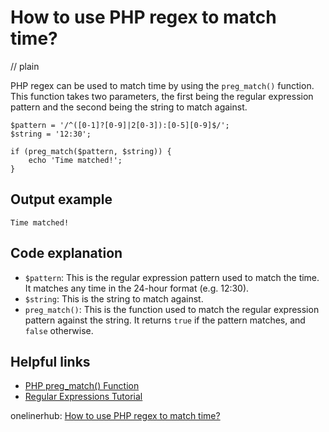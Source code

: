 # How to use PHP regex to match time?
// plain

PHP regex can be used to match time by using the `preg_match()` function. This function takes two parameters, the first being the regular expression pattern and the second being the string to match against.

```
$pattern = '/^([0-1]?[0-9]|2[0-3]):[0-5][0-9]$/';
$string = '12:30';

if (preg_match($pattern, $string)) {
    echo 'Time matched!';
}
```

## Output example

```
Time matched!
```

## Code explanation

- `$pattern`: This is the regular expression pattern used to match the time. It matches any time in the 24-hour format (e.g. 12:30).
- `$string`: This is the string to match against.
- `preg_match()`: This is the function used to match the regular expression pattern against the string. It returns `true` if the pattern matches, and `false` otherwise.

## Helpful links
- [PHP preg_match() Function](https://www.w3schools.com/php/func_preg_match.asp)
- [Regular Expressions Tutorial](https://www.regular-expressions.info/tutorial.html)

onelinerhub: [How to use PHP regex to match time?](https://onelinerhub.com/php-regex/how-to-use-php-regex-to-match-time)